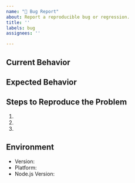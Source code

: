 ```yaml
---
name: "🐛 Bug Report"
about: Report a reproducible bug or regression.
title: ''
labels: bug
assignees: ''

---
```


## Current Behavior

<!-- Describe how the issue manifests. -->

## Expected Behavior

<!-- Describe what the desired behavior would be. -->

## Steps to Reproduce the Problem

1.
2.
3.

## Environment

- Version: <!-- Version set in package.json -->
- Platform: <!-- Win/Mac/Linux -->
- Node.js Version: <!-- Output of running `node -v` -->